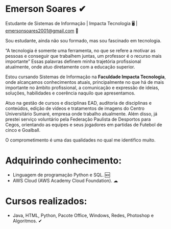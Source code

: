 # Emerson Soares ✔
Estudante de Sistemas de Informação | Impacta Tecnologia 🖥 | emersonsoares2001@gmail.com 📧

Sou estudante, ainda não sou formado, mas sou fascinado em tecnologia.

“A tecnologia é somente uma ferramenta, no que se refere a motivar as pessoas e conseguir que trabalhem juntas, um professor é o recurso mais importante” Essas palavras definem minha trajetória profissional atualmente, onde atuo diretamente com a educação superior.

Estou cursando Sistemas de Informação na <strong>Faculdade Impacta Tecnologia</strong>, onde alcançamos conhecimentos atuais, principalmente no que há de mais importante no âmbito profissional, a comunicação e expressão de ideias, soluções, habilidades e coerência naquilo que apresentamos.

Atuo na gestão de cursos e disciplinas EAD, auditoria de disciplinas e conteúdos, edição de vídeos e tratamentos de imagens do Centro Universitário Sumaré, empresa onde trabalho atualmente.
Além disso, já prestei serviço voluntário pela Federação Paulista de Desportos para Cegos, orientando as equipes e seus jogadores em partidas de Futebol de cinco e Goalball.

O comprometimento é uma das qualidades no qual me identifico muito.

# Adquirindo conhecimento:
* Linguagem de programação Python e SQL. 🆕
* AWS Cloud (AWS Academy Cloud Foundation). ☁

# Cursos realizados:
* Java, HTML, Python, Pacote Office, Windows, Redes, Photoshop e Algoritmos. ✔
